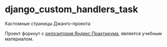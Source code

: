 # django_custom_handlers_task
Кастомные страницы Джанго-проекта

Проект форкнут с [репозитория Яндекс Практикума](https://github.com/yandex-praktikum/django_custom_handlers_task), является учебным материалом.
